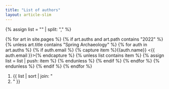 ```yaml
---
title: "List of authors"
layout: article-slim
---
```

{% assign list = "" | split: "," %}

{% for art in site.pages %}
  {% if art.auths and art.path contains "2022" %}
    {% unless art.title contains "Spring Archaeology" %}
      {% for auth in art.auths %}
        {% if auth.email %}
          {% capture item %}{{auth.name}} <{{ auth.email }}>{% endcapture %}
          {% unless list contains item %}
            {% assign list = list | push: item %}
          {% endunless %}
        {% endif %}
      {% endfor %}
    {% endunless %}
  {% endif %}
{% endfor %}

<ol>
  <li>{{ list | sort | join: "</lI><li>" }}</li>
</ol>
